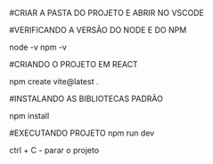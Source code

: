 #CRIAR A PASTA DO PROJETO E ABRIR NO VSCODE

#VERIFICANDO A VERSÃO DO NODE E DO NPM

node -v
npm -v

#CRIANDO O PROJETO EM REACT

npm create vite@latest .

#INSTALANDO AS BIBLIOTECAS PADRÃO

npm install

#EXECUTANDO PROJETO
 npm run dev

 ctrl + C - parar o projeto